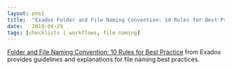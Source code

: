 ```yaml
---
layout: post
title:  "Exadox Folder and File Naming Convention: 10 Rules for Best Practice"
date:   2019-04-29
tags: [checklists | workflows, file naming]
---
```

[Folder and File Naming Convention: 10 Rules for Best Practice](http://www.exadox.com/en/articles/file-naming-convention-ten-rules-best-practice) from Exadox provides guidelines and explanations for file naming best practices.
